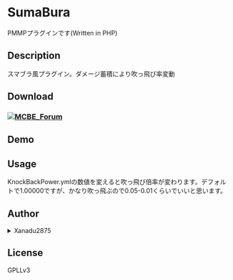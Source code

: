 # SumaBura

PMMPプラグインです(Written in PHP)

## Description

スマブラ風プラグイン。ダメージ蓄積により吹っ飛び率変動

## Download

### [![MCBE_Forum](https://forum.mcbe.jp/styles/uix_dark/images/logo.png)]()

## Demo

## Usage

KnockBackPower.ymlの数値を変えると吹っ飛び倍率が変わります。デフォルトで1.00000ですが、かなり吹っ飛ぶので0.05-0.01くらいでいいと思います。

## Author

<details><summary>Xanadu2875</summary>

Twitter
[@xanadu2875](https://twitter.com/xanadu2875)

Lobi
[1a8ca](https://web.lobi.co/user/1a8ca6d4fdd1d87e0f26c68e18f08de6413f7d36)
</details>

## License

GPLLv3
